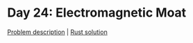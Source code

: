 # Day 24: Electromagnetic Moat

[Problem description](https://adventofcode.com/2017/day/24) | [Rust solution](./mod.rs)
